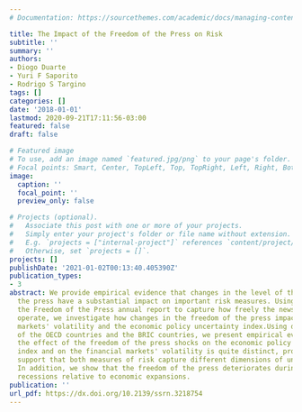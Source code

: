 ```yaml
---
# Documentation: https://sourcethemes.com/academic/docs/managing-content/

title: The Impact of the Freedom of the Press on Risk
subtitle: ''
summary: ''
authors:
- Diogo Duarte
- Yuri F Saporito
- Rodrigo S Targino
tags: []
categories: []
date: '2018-01-01'
lastmod: 2020-09-21T17:11:56-03:00
featured: false
draft: false

# Featured image
# To use, add an image named `featured.jpg/png` to your page's folder.
# Focal points: Smart, Center, TopLeft, Top, TopRight, Left, Right, BottomLeft, Bottom, BottomRight.
image:
  caption: ''
  focal_point: ''
  preview_only: false

# Projects (optional).
#   Associate this post with one or more of your projects.
#   Simply enter your project's folder or file name without extension.
#   E.g. `projects = ["internal-project"]` references `content/project/deep-learning/index.md`.
#   Otherwise, set `projects = []`.
projects: []
publishDate: '2021-01-02T00:13:40.405390Z'
publication_types:
- 3
abstract: We provide empirical evidence that changes in the level of the freedom of
  the press have a substantial impact on important risk measures. Using data from
  the Freedom of the Press annual report to capture how freely the news media can
  operate, we investigate how changes in the freedom of the press impact financial
  markets' volatility and the economic policy uncertainty index.Using data from eight
  of the OECD countries and the BRIC countries, we present empirical evidence that
  the effect of the freedom of the press shocks on the economic policy uncertainty
  index and on the financial markets' volatility is quite distinct, providing further
  support that both measures of risk capture different dimensions of uncertainty.
  In addition, we show that the freedom of the press deteriorates during economic
  recessions relative to economic expansions.
publication: ''
url_pdf: https://dx.doi.org/10.2139/ssrn.3218754
---
```


